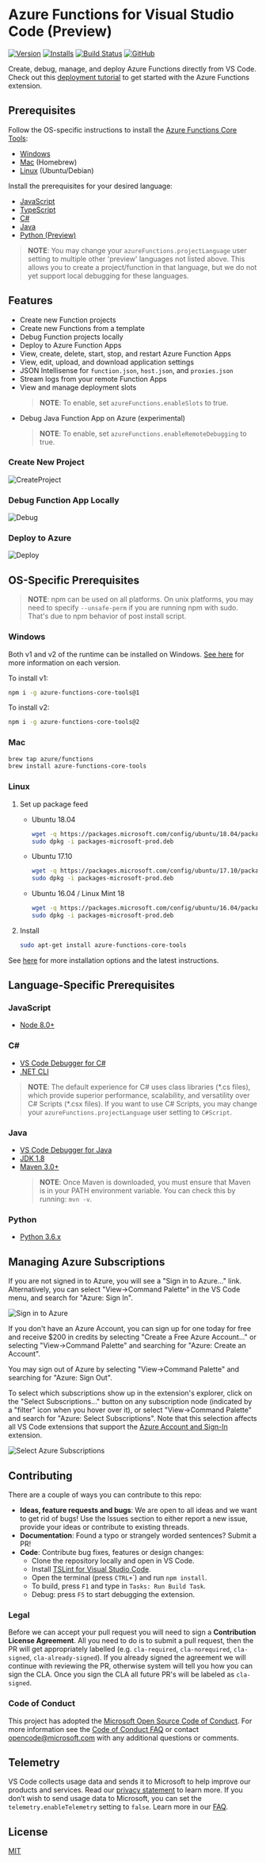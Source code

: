 # Azure Functions for Visual Studio Code (Preview)

[![Version](https://vsmarketplacebadge.apphb.com/version/ms-azuretools.vscode-azurefunctions.svg)](https://marketplace.visualstudio.com/items?itemName=ms-azuretools.vscode-azurefunctions) [![Installs](https://vsmarketplacebadge.apphb.com/installs-short/ms-azuretools.vscode-azurefunctions.svg)](https://marketplace.visualstudio.com/items?itemName=ms-azuretools.vscode-azurefunctions) [![Build Status](https://dev.azure.com/ms-azuretools/AzCode/_apis/build/status/vscode-azurefunctions)](https://dev.azure.com/ms-azuretools/AzCode/_build/latest?definitionId=2) [![GitHub](https://img.shields.io/github/license/mashape/apistatus.svg)](https://github.com/Microsoft/vscode-azurefunctions/blob/master/LICENSE.md)

Create, debug, manage, and deploy Azure Functions directly from VS Code. Check
out this [deployment tutorial](https://code.visualstudio.com/tutorials/functions-extension/getting-started)
to get started with the Azure Functions extension.

## Prerequisites

Follow the OS-specific instructions to install the [Azure Functions Core Tools](https://docs.microsoft.com/azure/azure-functions/functions-run-local):

* [Windows](#windows)
* [Mac](#mac) (Homebrew)
* [Linux](#linux) (Ubuntu/Debian)

Install the prerequisites for your desired language:

* [JavaScript](#javascript)
* [TypeScript](#javascript)
* [C#](#c)
* [Java](#java)
* [Python (Preview)](#python)

> **NOTE**: You may change your `azureFunctions.projectLanguage` user setting to multiple other 'preview' languages not listed above. This allows you to create a project/function in that language, but we do not yet support local debugging for these languages.

## Features

* Create new Function projects
* Create new Functions from a template
* Debug Function projects locally
* Deploy to Azure Function Apps
* View, create, delete, start, stop, and restart Azure Function Apps
* View, edit, upload, and download application settings
* JSON Intellisense for `function.json`, `host.json`, and `proxies.json`
* Stream logs from your remote Function Apps
* View and manage deployment slots
    > **NOTE**: To enable, set `azureFunctions.enableSlots` to true.
* Debug Java Function App on Azure (experimental)
    > **NOTE**: To enable, set `azureFunctions.enableRemoteDebugging` to true.

### Create New Project

![CreateProject](resources/CreateProject.gif)

### Debug Function App Locally

![Debug](resources/Debug.gif)

### Deploy to Azure

![Deploy](resources/Deploy.gif)

## OS-Specific Prerequisites

> **NOTE**: npm can be used on all platforms. On unix platforms, you may need to specify `--unsafe-perm` if you are running npm with sudo. That's due to npm behavior of post install script.

### Windows

Both v1 and v2 of the runtime can be installed on Windows. [See here](https://docs.microsoft.com/azure/azure-functions/functions-versions) for more information on each version.

To install v1:

```bash
npm i -g azure-functions-core-tools@1
```

To install v2:

```bash
npm i -g azure-functions-core-tools@2
```

### Mac

```bash
brew tap azure/functions
brew install azure-functions-core-tools
```

### Linux

1. Set up package feed
    * Ubuntu 18.04

        ```bash
        wget -q https://packages.microsoft.com/config/ubuntu/18.04/packages-microsoft-prod.deb
        sudo dpkg -i packages-microsoft-prod.deb
        ```

    * Ubuntu 17.10

        ```bash
        wget -q https://packages.microsoft.com/config/ubuntu/17.10/packages-microsoft-prod.deb
        sudo dpkg -i packages-microsoft-prod.deb
        ```

    * Ubuntu 16.04 / Linux Mint 18

        ```bash
        wget -q https://packages.microsoft.com/config/ubuntu/16.04/packages-microsoft-prod.deb
        sudo dpkg -i packages-microsoft-prod.deb
        ```

1. Install

    ```bash
    sudo apt-get install azure-functions-core-tools
    ```

See [here](https://github.com/Azure/azure-functions-core-tools/blob/master/README.md) for more installation options and the latest instructions.

## Language-Specific Prerequisites

### JavaScript

* [Node 8.0+](https://nodejs.org/)

### C#

* [VS Code Debugger for C#](https://marketplace.visualstudio.com/items?itemName=ms-vscode.csharp)
* [.NET CLI](https://docs.microsoft.com/dotnet/core/tools/?tabs=netcore2x)

> **NOTE**: The default experience for C# uses class libraries (&ast;.cs files), which provide superior performance, scalability, and versatility over C# Scripts (&ast;.csx files). If you want to use C# Scripts, you may change your `azureFunctions.projectLanguage` user setting to `C#Script`.

### Java

* [VS Code Debugger for Java](https://marketplace.visualstudio.com/items?itemName=vscjava.vscode-java-debug)
* [JDK 1.8](http://www.oracle.com/technetwork/java/javase/downloads/index.html)
* [Maven 3.0+](https://maven.apache.org/)
  > **NOTE**: Once Maven is downloaded, you must ensure that Maven is in your PATH environment variable. You can check this by running: `mvn -v`.

### Python

* [Python 3.6.x](https://www.python.org/downloads/)

## Managing Azure Subscriptions

If you are not signed in to Azure, you will see a "Sign in to Azure..." link. Alternatively, you can select "View->Command Palette" in the VS Code menu, and search for "Azure: Sign In".

![Sign in to Azure](resources/SignIn.gif)

If you don't have an Azure Account, you can sign up for one today for free and receive $200 in credits by selecting "Create a Free Azure Account..." or selecting "View->Command Palette" and searching for "Azure: Create an Account".

You may sign out of Azure by selecting "View->Command Palette" and searching for "Azure: Sign Out".

To select which subscriptions show up in the extension's explorer, click on the "Select Subscriptions..." button on any subscription node (indicated by a "filter" icon when you hover over it), or select "View->Command Palette" and search for "Azure: Select Subscriptions". Note that this selection affects all VS Code extensions that support the [Azure Account and Sign-In](https://github.com/Microsoft/vscode-azure-account) extension.

![Select Azure Subscriptions](resources/SelectSubscriptions.gif)

## Contributing

There are a couple of ways you can contribute to this repo:

* **Ideas, feature requests and bugs**: We are open to all ideas and we want to get rid of bugs! Use the Issues section to either report a new issue, provide your ideas or contribute to existing threads.
* **Documentation**: Found a typo or strangely worded sentences? Submit a PR!
* **Code**: Contribute bug fixes, features or design changes:
  * Clone the repository locally and open in VS Code.
  * Install [TSLint for Visual Studio Code](https://marketplace.visualstudio.com/items?itemName=eg2.tslint).
  * Open the terminal (press `CTRL+`\`) and run `npm install`.
  * To build, press `F1` and type in `Tasks: Run Build Task`.
  * Debug: press `F5` to start debugging the extension.

### Legal

Before we can accept your pull request you will need to sign a **Contribution License Agreement**. All you need to do is to submit a pull request, then the PR will get appropriately labelled (e.g. `cla-required`, `cla-norequired`, `cla-signed`, `cla-already-signed`). If you already signed the agreement we will continue with reviewing the PR, otherwise system will tell you how you can sign the CLA. Once you sign the CLA all future PR's will be labeled as `cla-signed`.

### Code of Conduct

This project has adopted the [Microsoft Open Source Code of Conduct](https://opensource.microsoft.com/codeofconduct/). For more information see the [Code of Conduct FAQ](https://opensource.microsoft.com/codeofconduct/faq/) or contact [opencode@microsoft.com](mailto:opencode@microsoft.com) with any additional questions or comments.

## Telemetry

VS Code collects usage data and sends it to Microsoft to help improve our products and services. Read our [privacy statement](https://go.microsoft.com/fwlink/?LinkID=528096&clcid=0x409) to learn more. If you don’t wish to send usage data to Microsoft, you can set the `telemetry.enableTelemetry` setting to `false`. Learn more in our [FAQ](https://code.visualstudio.com/docs/supporting/faq#_how-to-disable-telemetry-reporting).

## License

[MIT](LICENSE.md)
